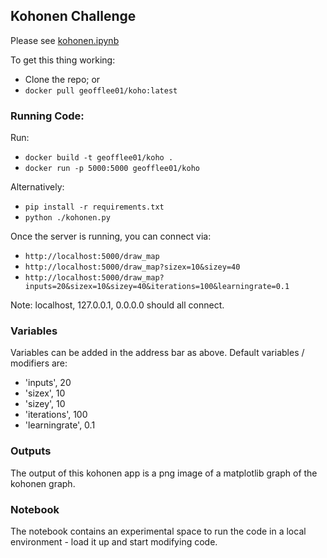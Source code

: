 ## Kohonen Challenge
Please see [kohonen.ipynb](kohonen.ipynb)

To get this thing working:
- Clone the repo; or
- `docker pull geofflee01/koho:latest`

### Running Code:
Run: 
- `docker build -t geofflee01/koho .`
- `docker run -p 5000:5000 geofflee01/koho`

Alternatively:
- `pip install -r requirements.txt`
- `python ./kohonen.py`

Once the server is running, you can connect via:

- `http://localhost:5000/draw_map`
- `http://localhost:5000/draw_map?sizex=10&sizey=40`
- `http://localhost:5000/draw_map?inputs=20&sizex=10&sizey=40&iterations=100&learningrate=0.1`

Note: localhost, 127.0.0.1, 0.0.0.0 should all connect.

### Variables
Variables can be added in the address bar as above. Default variables / modifiers are:
- 'inputs', 20
- 'sizex', 10
- 'sizey', 10   
- 'iterations', 100
- 'learningrate', 0.1

### Outputs
The output of this kohonen app is a png image of a matplotlib graph of the kohonen graph.

### Notebook
The notebook contains an experimental space to run the code in a local environment - load it up and start modifying code.
